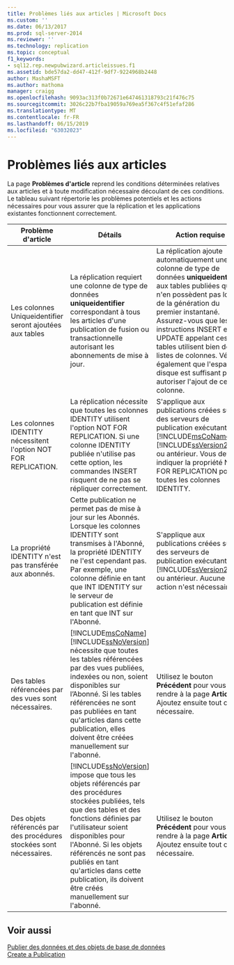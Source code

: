 ```yaml
---
title: Problèmes liés aux articles | Microsoft Docs
ms.custom: ''
ms.date: 06/13/2017
ms.prod: sql-server-2014
ms.reviewer: ''
ms.technology: replication
ms.topic: conceptual
f1_keywords:
- sql12.rep.newpubwizard.articleissues.f1
ms.assetid: bde57da2-dd47-412f-9df7-9224968b2448
author: MashaMSFT
ms.author: mathoma
manager: craigg
ms.openlocfilehash: 9093ac313f0b72671e647461318793c21f476c75
ms.sourcegitcommit: 3026c22b7fba19059a769ea5f367c4f51efaf286
ms.translationtype: MT
ms.contentlocale: fr-FR
ms.lasthandoff: 06/15/2019
ms.locfileid: "63032023"
---
```

# <a name="article-issues"></a>Problèmes liés aux articles
  La page **Problèmes d'article** reprend les conditions déterminées relatives aux articles et à toute modification nécessaire découlant de ces conditions. Le tableau suivant répertorie les problèmes potentiels et les actions nécessaires pour vous assurer que la réplication et les applications existantes fonctionnent correctement.  
  
|Problème d'article|Détails|Action requise|  
|-------------------|-------------|---------------------|  
|Les colonnes Uniqueidentifier seront ajoutées aux tables|La réplication requiert une colonne de type de données **uniqueidentifier** correspondant à tous les articles d'une publication de fusion ou transactionnelle autorisant les abonnements de mise à jour.|La réplication ajoute automatiquement une colonne de type de données **uniqueidentifier** aux tables publiées qui n'en possèdent pas lors de la génération du premier instantané. Assurez-vous que les instructions INSERT et UPDATE appelant ces tables utilisent bien des listes de colonnes. Vérifiez également que l'espace disque est suffisant pour autoriser l'ajout de cette colonne.|  
|Les colonnes IDENTITY nécessitent l'option NOT FOR REPLICATION.|La réplication nécessite que toutes les colonnes IDENTITY utilisent l'option NOT FOR REPLICATION. Si une colonne IDENTITY publiée n'utilise pas cette option, les commandes INSERT risquent de ne pas se répliquer correctement.|S'applique aux publications créées sur des serveurs de publication exécutant [!INCLUDE[msCoName](../../includes/msconame-md.md)] [!INCLUDE[ssVersion2000](../../includes/ssversion2000-md.md)] ou antérieur. Vous devez indiquer la propriété NOT FOR REPLICATION pour toutes les colonnes IDENTITY.|  
|La propriété IDENTITY n'est pas transférée aux abonnés.|Cette publication ne permet pas de mise à jour sur les Abonnés. Lorsque les colonnes IDENTITY sont transmises à l'Abonné, la propriété IDENTITY ne l'est cependant pas. Par exemple, une colonne définie en tant que INT IDENTITY sur le serveur de publication est définie en tant que INT sur l'Abonné.|S'applique aux publications créées sur des serveurs de publication exécutant [!INCLUDE[ssVersion2000](../../includes/ssversion2000-md.md)] ou antérieur. Aucune action n'est nécessaire.|  
|Des tables référencées par des vues sont nécessaires.|[!INCLUDE[msCoName](../../includes/msconame-md.md)] [!INCLUDE[ssNoVersion](../../includes/ssnoversion-md.md)] nécessite que toutes les tables référencées par des vues publiées, indexées ou non, soient disponibles sur l’Abonné. Si les tables référencées ne sont pas publiées en tant qu'articles dans cette publication, elles doivent être créées manuellement sur l'abonné.|Utilisez le bouton **Précédent** pour vous rendre à la page **Articles** . Ajoutez ensuite tout objet nécessaire.|  
|Des objets référencés par des procédures stockées sont nécessaires.|[!INCLUDE[ssNoVersion](../../includes/ssnoversion-md.md)] impose que tous les objets référencés par des procédures stockées publiées, tels que des tables et des fonctions définies par l'utilisateur soient disponibles pour l'Abonné. Si les objets référencés ne sont pas publiés en tant qu'articles dans cette publication, ils doivent être créés manuellement sur l'abonné.|Utilisez le bouton **Précédent** pour vous rendre à la page **Articles** . Ajoutez ensuite tout objet nécessaire.|  
  
## <a name="see-also"></a>Voir aussi  
 [Publier des données et des objets de base de données](publish/publish-data-and-database-objects.md)   
 [Create a Publication](publish/create-a-publication.md)  
  
  
